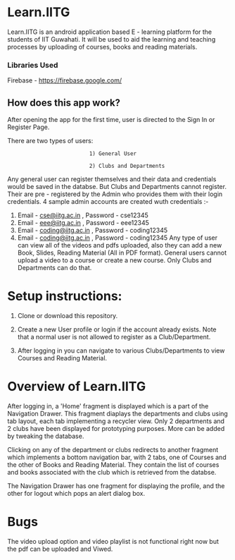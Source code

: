 # Learn.IITG

Learn.IITG is an android application based E - learning platform for the students of IIT Guwahati. It will be used to aid the learning and teaching processes by uploading of courses, books and reading materials.

### Libraries Used

Firebase - https://firebase.google.com/

## How does this app work?

After opening the app for the first time, user is directed to the Sign In or Register Page.
 
There are two types of users: 

                              1) General User

                              2) Clubs and Departments
                             
Any general user can register themselves and their data and credentials would be saved in the databse.
But Clubs and Departments cannot register. Their are pre - registered by the Admin who provides them with their login credentials.
4 sample admin accounts are created wuth credentials :-
1) Email - cse@iitg.ac.in , Password - cse12345
2) Email - eee@iitg.ac.in , Password - eee12345
3) Email - coding@iitg.ac.in , Password - coding12345
4) Email - coding@iitg.ac.in , Password - coding12345
Any type of user can view all of the videos and pdfs uploaded, also they can add a new Book, Slides, Reading Material (All in PDF format).
General users cannot upload a video to a course or create a new course. Only Clubs and Departments can do that.


# Setup instructions:

1) Clone or download this repository.

2) Create a new User profile or login if the account already exists. Note that a normal user is not allowed to register as a Club/Department. 

3) After logging in you can navigate to various Clubs/Departments to view Courses and Reading Material.  




# Overview of Learn.IITG

After logging in, a 'Home' fragment is displayed which is a part of the Navigation Drawer. This fragment diaplays the departments and clubs using tab layout, each tab implementing a recycler view. Only 2 departments and 2 clubs have been displayed for prototyping purposes. More can be added by tweaking the database.

Clicking on any of the department or clubs redirects to another fragment which implements a bottom navigation bar, with 2 tabs, one of Courses and the other of Books and Reading Material. They contain the list of courses and books associated with the club which is retrieved from the databse.

The Navigation Drawer has one fragment for displaying the profile, and the other for logout which pops an alert dialog box.

# Bugs

The video upload option and video playlist is not functional right now but the pdf can be uploaded and Viwed.   

